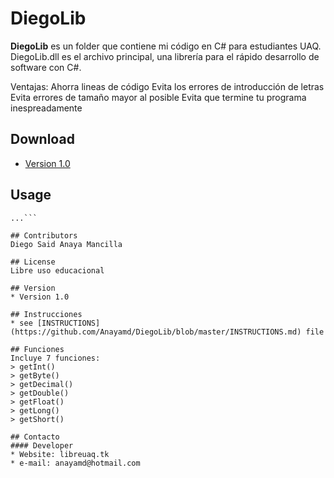 DiegoLib
======
**DiegoLib** es un folder que contiene mi código en C# para estudiantes UAQ.
DiegoLib.dll es el archivo principal, una librería para el rápido desarrollo de software con C#.

Ventajas:
Ahorra lineas de código
Evita los errores de introducción de letras
Evita errores de tamaño mayor al posible
Evita que termine tu programa inespreadamente

## Download
* [Version 1.0](https://github.com/Anayamd/DiegoLib/archive/master.zip)

## Usage
```$ git clone https://github.com/Anayamd/DiegoLib.git
...```

## Contributors
Diego Said Anaya Mancilla

## License 
Libre uso educacional

## Version 
* Version 1.0

## Instrucciones
* see [INSTRUCTIONS](https://github.com/Anayamd/DiegoLib/blob/master/INSTRUCTIONS.md) file

## Funciones
Incluye 7 funciones:
> getInt()
> getByte()
> getDecimal()
> getDouble()
> getFloat()
> getLong()
> getShort()

## Contacto
#### Developer
* Website: libreuaq.tk
* e-mail: anayamd@hotmail.com